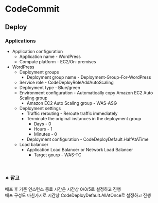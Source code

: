 # CodeCommit

## Deploy
### Applications
- Application configuration
  - Application name - WordPress
  - Compute platform - EC2/On-premises
- WordPress
  - Deployment groups
    - Deployment group name - Deployment-Group-For-WordPress
  - Service role - CodeDeployRoleAddAutoScaling
  - Deployment type - Blue/green
  - Environment configuration - Automatically copy Amazon EC2 Auto Scaling group
    - Amazon EC2 Auto Scaling group - WAS-ASG
  - Deployment settings
    - Traffic rerouting - Reroute traffic immediately
    - Terminate the original instances in the deployment group
      - Days - 0
      - Hours - 1
      - Minutes - 0
    - Deployment configuration - CodeDeployDefault.HalfAtATime
  - Load balancer
    - Application Load Balancer or Network Load Balancer
      - Target gourp - WAS-TG

<br/>

### ※ 참고
배포 후 기존 인스턴스 종료 시간은 시간상 0/0/5로 설정하고 진행  
배포 구성도 마찬가지로 시간상 CodeDeployDefault.AllAtOnce로 설정하고 진행
